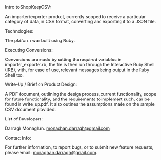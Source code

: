 Intro to ShopKeepCSV:

An importer/exporter product, currently scoped to receive a particular category of data, in CSV format, converting and exporting it to a JSON file.


Technologies:

The platform was built using Ruby.


Executing Conversions:

Conversions are made by setting the required variables in importer_exporter.rb, the file is then run through the Interactive Ruby Shell (IRB), with, for ease of use, relevant messages being output in the Ruby Shell too.


Write-Up / Brief on Product Design:

A PDF document, outlining the design process, current functionality, scope for future functionality, and the requirements to implement such, can be found in write_up.pdf. It also outines the assumptions made on the sample CSV document provided.


List of Developers:

Darragh Monaghan.      monaghan.darragh@gmail.com


Contact Info:

For further information, to report bugs, or to submit new feature requests, please email: monaghan.darragh@gmail.com.
